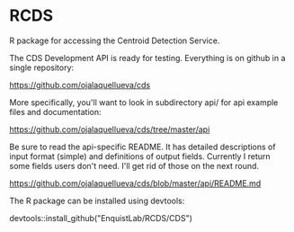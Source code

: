 # RCDS
R package for accessing the Centroid Detection Service.

The CDS Development API is ready for testing. Everything is on github in a single repository:

https://github.com/ojalaquellueva/cds

More specifically, you'll want to look in subdirectory api/ for api example files and documentation:

https://github.com/ojalaquellueva/cds/tree/master/api

Be sure to read the api-specific README. It has detailed descriptions of input format (simple) and definitions of output fields. Currently I return some fields users don't need. I'll get rid of those on the next round.

https://github.com/ojalaquellueva/cds/blob/master/api/README.md

The R package can be installed using devtools:

devtools::install_github("EnquistLab/RCDS/CDS")
